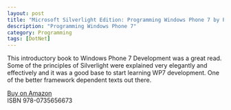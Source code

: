 ```yaml
---
layout: post
title: "Microsoft Silverlight Edition: Programming Windows Phone 7 by Petzold, Microsoft Press"
description: "Programming Windows Phone 7"
category: Programming
tags: [DotNet]
---
```

This introductory book to Windows Phone 7 Development was a great read. Some of the principles of Silverlight were explained very elegantly and effectively and it was a good base to start learning WP7 development. One of the better framework dependent texts out there.

[Buy on Amazon](http://www.amazon.com/Microsoft-Silverlight-Programming-Windows-Phone/dp/0735656673)  
ISBN 978-0735656673
